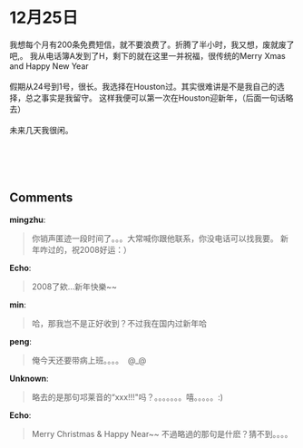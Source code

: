 # 12月25日

<div id="msgcns!9884D0A402622CB2!4023" class="bvMsg"> 我想每个月有200条免费短信，就不要浪费了。折腾了半小时，我又想，废就废了吧,。 我从电话簿A发到了H，剩下的就在这里一并祝福，很传统的Merry Xmas and Happy New Year<br /><br />假期从24号到1号，很长。我选择在Houston过。其实很难讲是不是我自己的选择，总之事实是我留守。 这样我便可以第一次在Houston迎新年，（后面一句话略去）<br /><br />未来几天我很闲。<br /><br /><br /><br /><br /></div>

## Comments

**mingzhu**:
> 你销声匿迹一段时间了。。。大常喊你跟他联系，你没电话可以找我要。
新年咋过的，祝2008好运：）

**Echo**:
> 2008了欸...新年快樂~~

**min**:
> 哈，那我岂不是正好收到？不过我在国内过新年哈

**peng**:
> 俺今天还要带病上班。。。。  @_@

**Unknown**:
> 略去的是那句邛莱音的“xxx!!!&quot;吗？。。。。。。。嘻。。。。。:)

**Echo**:
> Merry Christmas &amp; Happy Near~~
不過略過的那句是什麽？猜不到。。。。

